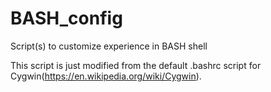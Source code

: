 # BASH_config
Script(s) to customize experience in BASH shell

This script is just modified from the default .bashrc script for Cygwin(https://en.wikipedia.org/wiki/Cygwin).
